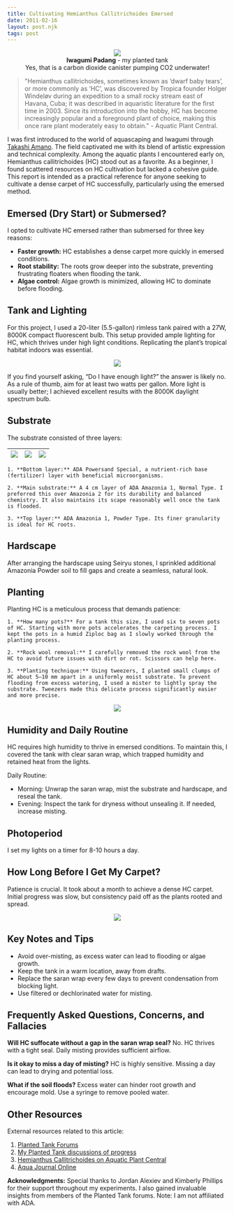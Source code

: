 ```yaml
---
title: Cultivating Hemianthus Callitrichoides Emersed
date: 2011-02-16
layout: post.njk
tags: post
---
```


<p align="center" style="text-align: center">
<img src="/assets/images/iwagumi/iwagumi-padang.jpg" /><br/>
<strong>Iwagumi Padang</strong> - my planted tank <br/>
Yes, that is a carbon dioxide canister pumping CO2 underwater!
</p>

>"Hemianthus callitrichoides, sometimes known as ‘dwarf baby tears’, or more commonly as ‘HC’, was discovered by Tropica founder Holger Windeløv during an expedition to a small rocky stream east of Havana, Cuba; it was described in aquaristic literature for the first time in 2003. Since its introduction into the hobby, HC has become increasingly popular and a foreground plant of choice, making this once rare plant moderately easy to obtain." - Aquatic Plant Central.

I was first introduced to the world of aquascaping and Iwagumi through [Takashi Amano](https://en.wikipedia.org/wiki/Takashi_Amano). The field captivated me with its blend of artistic expression and technical complexity. Among the aquatic plants I encountered early on, Hemianthus callitrichoides (HC) stood out as a favorite. As a beginner, I found scattered resources on HC cultivation but lacked a cohesive guide. This report is intended as a practical reference for anyone seeking to cultivate a dense carpet of HC successfully, particularly using the emersed method.

## Emersed (Dry Start) or Submersed?
I opted to cultivate HC emersed rather than submersed for three key reasons:

* **Faster growth:** HC establishes a dense carpet more quickly in emersed conditions.
* **Root stability:** The roots grow deeper into the substrate, preventing frustrating floaters when flooding the tank.
* **Algae control:** Algae growth is minimized, allowing HC to dominate before flooding.

## Tank and Lighting
For this project, I used a 20-liter (5.5-gallon) rimless tank paired with a 27W, 8000K compact fluorescent bulb. This setup provided ample lighting for HC, which thrives under high light conditions. Replicating the plant’s tropical habitat indoors was essential.

<p align="center" style="text-align: center">
<img src="/assets/images/iwagumi/iwagumi-tank-and-lighting.jpg" />
</p>

If you find yourself asking, “Do I have enough light?” the answer is likely no. As a rule of thumb, aim for at least two watts per gallon. More light is usually better; I achieved excellent results with the 8000K daylight spectrum bulb.


## Substrate
The substrate consisted of three layers:

| ![](/assets/images/iwagumi/iwagumi-substrate.jpg) | ![](/assets/images/iwagumi/iwagumi-substrate-2.jpg) | ![](/assets/images/iwagumi/iwagumi-substrate-3.jpg) |
| :--: | :--: | :--: |
	
    1. **Bottom layer:** ADA Powersand Special, a nutrient-rich base (fertilizer) layer with beneficial microorganisms.
	
    2. **Main substrate:** A 4 cm layer of ADA Amazonia 1, Normal Type. I preferred this over Amazonia 2 for its durability and balanced chemistry. It also maintains its scape reasonably well once the tank is flooded.
	
    3. **Top layer:** ADA Amazonia 1, Powder Type. Its finer granularity is ideal for HC roots.

## Hardscape
After arranging the hardscape using Seiryu stones, I sprinkled additional Amazonia Powder soil to fill gaps and create a seamless, natural look.

## Planting
Planting HC is a meticulous process that demands patience:
	
    1. **How many pots?** For a tank this size, I used six to seven pots of HC. Starting with more pots accelerates the carpeting process. I kept the pots in a humid Ziploc bag as I slowly worked through the planting process.
	
    2. **Rock wool removal:** I carefully removed the rock wool from the HC to avoid future issues with dirt or rot. Scissors can help here.
	
    3. **Planting technique:** Using tweezers, I planted small clumps of HC about 5–10 mm apart in a uniformly moist substrate. To prevent flooding from excess watering, I used a mister to lightly spray the substrate. Tweezers made this delicate process significantly easier and more precise.


<p style="text-align: center">
<img src="/assets/images/iwagumi/iwagumi-humidity.jpg" />
</p>

## Humidity and Daily Routine
HC requires high humidity to thrive in emersed conditions. To maintain this, I covered the tank with clear saran wrap, which trapped humidity and retained heat from the lights.

Daily Routine:

* Morning: Unwrap the saran wrap, mist the substrate and hardscape, and reseal the tank.
* Evening: Inspect the tank for dryness without unsealing it. If needed, increase misting.

## Photoperiod
I set my lights on a timer for 8-10 hours a day.

## How Long Before I Get My Carpet? ##
Patience is crucial. It took about a month to achieve a dense HC carpet. Initial progress was slow, but consistency paid off as the plants rooted and spread.

<p style="text-align: center">
<img src="/assets/images/iwagumi/iwagumi-padang.jpg" />
</p>
  
  
## Key Notes and Tips

* Avoid over-misting, as excess water can lead to flooding or algae growth.
* Keep the tank in a warm location, away from drafts.
* Replace the saran wrap every few days to prevent condensation from blocking light.
* Use filtered or dechlorinated water for misting.
    
    
## Frequently Asked Questions, Concerns, and Fallacies ##

**Will HC suffocate without a gap in the saran wrap seal?**
No. HC thrives with a tight seal. Daily misting provides sufficient airflow.

**Is it okay to miss a day of misting?**
HC is highly sensitive. Missing a day can lead to drying and potential loss.

**What if the soil floods?**
Excess water can hinder root growth and encourage mold. Use a syringe to remove pooled water.


## Other Resources ##
External resources related to this article:

1. [Planted Tank Forums](http://www.plantedtank.net)
2. [My Planted Tank discussions of progress](https://www.plantedtank.net/forums/12-tank-journals/124525-janicks-ada-mini-m-cube-garden-iwagumi-padang.html#post1247307)
3. [Hemianthus Callitrichoides on Aquatic Plant Central](http://www.aquaticplantcentral.com/forumapc/plantfinder/details.php?id=51t)
4. [Aqua Journal Online](http://www.adana.co.jp/en/aquajournal/)

 
**Acknowledgments:** Special thanks to Jordan Alexiev and Kimberly Phillips for their support throughout my experiments. I also gained invaluable insights from members of the Planted Tank forums. Note: I am not affiliated with ADA.
